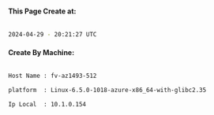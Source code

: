 
   
#### This Page Create at:

```bash

2024-04-29 - 20:21:27 UTC

```

#### Create By Machine:

```bash

Host Name : fv-az1493-512

platform  : Linux-6.5.0-1018-azure-x86_64-with-glibc2.35

Ip Local  : 10.1.0.154

```

